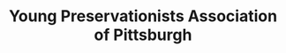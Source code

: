 ---
layout: repo
title: "Young Preservationists Association of Pittsburgh"
id: 13819
permalink: repos/13819/
---